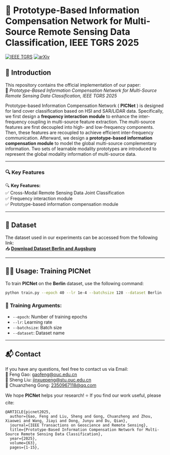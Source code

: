 # 🚀 Prototype-Based Information Compensation Network for Multi-Source Remote Sensing Data Classification, IEEE TGRS 2025  

[![IEEE TGRS](https://img.shields.io/badge/IEEE-TGRS-blue)](https://ieeexplore.ieee.org/document/11002550/)  [![arXiv](https://img.shields.io/badge/arXiv-2505.04003-b31b1b)](https://arxiv.org/abs/2505.04003) 



## 📌 **Introduction**

This repository contains the official implementation of our paper:  
📄 *Prototype-Based Information Compensation Network for Multi-Source Remote Sensing Data Classification, IEEE TGRS 2025*   

Prototype-based Information Compensation Network ( **PICNet** ) is designed for land cover classification based on HSI and SAR/LiDAR data. Specifically, we first design a **frequency interaction module** to enhance the inter-frequency coupling in multi-source feature extraction. The multi-source features are first decoupled into high- and low-frequency components. Then, these features are recoupled to achieve efficient inter-frequency communication. Afterward, we design a **prototype-based information compensation module** to model the global multi-source complementary information. Two sets of learnable modality prototypes are introduced to represent the global modality information of multi-source data.


---

### 🔍 **Key Features**

🔍 **Key Features:**  
✅ Cross-Modal Remote Sensing Data Joint Classification  
✅ Frequency interaction module  
✅ Prototype-based information compensation module  

---

## 📂 **Dataset**  

The dataset used in our experiments can be accessed from the following link:  
📥 **[Download Dataset Berlin and Augsburg](https://github.com/zhu-xlab/augsburg_Multimodal_Data_Set_MDaS)** 

---

## 🏋️‍♂️ **Usage: Training PICNet**

To train **PICNet** on the **Berlin** dataset, use the following command:

```bash
python train.py --epoch 40 --lr 1e-4 --batchsize 128 --dataset Berlin
```

### 🔧 **Training Arguments**:

- `--epoch`: Number of training epochs
- `--lr`: Learning rate
- `--batchsize`: Batch size
- `--dataset`: Dataset name

---

## 📬 **Contact**

If you have any questions, feel free to contact us via Email:  
📧 Feng Gao: gaofeng@ouc.edu.cn  
📧 Sheng Liu: jinxuepeng@stu.ouc.edu.cn   
📧 Chuanzheng Gong:  2350967118@qq.com

We hope **PICNet** helps your research! ⭐ If you find our work useful, please cite:

```
@ARTICLE{picnet2025,
  author={Gao, Feng and Liu, Sheng and Gong, Chuanzheng and Zhou, Xiaowei and Wang, Jiayi and Dong, Junyu and Du, Qian},
  journal={IEEE Transactions on Geoscience and Remote Sensing}, 
  title={Prototype-Based Information Compensation Network for Multi-Source Remote Sensing Data Classification}, 
  year={2025},
  volume={63},
  pages={1-15},
```
